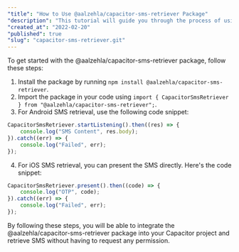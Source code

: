 ```yaml
---
"title": "How to Use @aalzehla/capacitor-sms-retriever Package"
"description": "This tutorial will guide you through the process of using the @aalzehla/capacitor-sms-retriever package to retrieve SMS without the need for any permission. It includes setup instructions and code snippets for both Android and iOS."
"created_at": "2022-02-20"
"published": true
"slug": "capacitor-sms-retriever.git"
---
```


To get started with the @aalzehla/capacitor-sms-retriever package, follow these steps:
1. Install the package by running `npm install @aalzehla/capacitor-sms-retriever`.
2. Import the package in your code using `import { CapacitorSmsRetriever } from "@aalzehla/capacitor-sms-retriever";`.
3. For Android SMS retrieval, use the following code snippet:
```javascript
CapacitorSmsRetriever.startListening().then((res) => {
    console.log("SMS Content", res.body);
}).catch((err) => {
    console.log("Failed", err);
});
```
4. For iOS SMS retrieval, you can present the SMS directly. Here's the code snippet:
```javascript
CapacitorSmsRetriever.present().then((code) => {
    console.log("OTP", code);
}).catch((err) => {
    console.log("Failed", err);
});
```

By following these steps, you will be able to integrate the @aalzehla/capacitor-sms-retriever package into your Capacitor project and retrieve SMS without having to request any permission.
